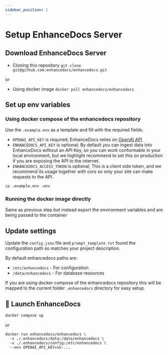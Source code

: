 ```yaml
---
sidebar_position: 1
---
```


# Setup EnhanceDocs Server

## Download EnhanceDocs Server

- Cloning this repository `git clone git@github.com:enhancedocs/enhancedocs.git`

or

- Using docker image `docker pull enhancedocs/enhancedocs`

## Set up env variables

### Using docker compose of the enhancedocs repository

Use the `.example.env` as a template and fill with the required fields.

- `OPENAI_API_KEY` is required; EnhanceDocs relies on [OpenAI API](https://platform.openai.com/docs/introduction)
- `ENHANCEDOCS_API_KEY` is optional; By default you can ingest data into EnhanceDocs without an API Key,
  so you can work conformable in your local environment,
  but we highlight recommend to set this on production if you are exposing the API to the internet.
- `ENHANCEDOCS_ACCESS_TOKEN` is optional; This is a client side token,
  and we recommend its usage together with cors so only your site can make requests to the API.

```bash
cp .example.env .env
```

### Running the docker image directly

Same as previous step but instead export the environment variables and are being passed to the container

## Update settings

Update the `config.json` file and `prompt_template.txt` found the configuration path so matches your project description.

By default enhancedocs paths are:
- `/etc/enhancedocs` - For configuration
- `/data/enhancedocs` - For database resources

If you are using docker compose of the enhancedocs repository this will be mapped to the current folder `.enhancedocs` directory for easy setup.


## 🚀 Launch EnhanceDocs

```bash
docker compose up
```

or

```
docker run enhancedocs/enhancedocs \
  -v ./.enhancedocs/data:/data/enhancedocs \
  -v ./.enhancedocs/config:/etc/enhancedocs \
  --env OPENAI_API_KEY=sk-...
```
